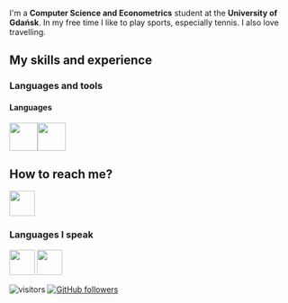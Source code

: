 I'm a **Computer Science and Econometrics** student at the **University of Gdańsk**. 
In my free time I like to play sports, especially tennis. I also love travelling.

## My skills and experience

### Languages and tools

#### Languages
<img height=50  src="https://cdn.jsdelivr.net/gh/devicons/devicon/icons/csharp/csharp-original.svg"/><img height=50 src="https://cdn.jsdelivr.net/gh/devicons/devicon/icons/java/java-original.svg"/>

## How to reach me? 

<a href="https://www.facebook.com/ola.ben13/">
    <img height="45" src="https://cdn1.iconfinder.com/data/icons/social-media-2285/512/Colored_Facebook3_svg-512.png"/>
</a>

### Languages I speak
<img height="45" src="https://cdn-icons-png.flaticon.com/128/197/197529.png"/> <img height="45" src="https://cdn-icons-png.flaticon.com/128/197/197374.png"/>



![visitors](https://visitor-badge.glitch.me/badge?page_id=OlaBend) [![GitHub followers](https://img.shields.io/github/followers/OlaBend.svg?style=social&label=Follow&maxAge=2592000)](https://github.com/OlaBend?tab=followers)

<!---
OlaBend/OlaBend is a ✨ special ✨ repository because its `README.md` (this file) appears on your GitHub profile.
You can click the Preview link to take a look at your changes.
--->
